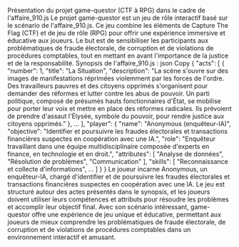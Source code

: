 Présentation du projet game-questor (CTF à RPG) dans le cadre de l'affaire\_910.js
Le projet game-questor est un jeu de rôle interactif basé sur le scénario de l'affaire\_910.js. Ce jeu combine les éléments de Capture The Flag (CTF) et de jeu de rôle (RPG) pour offrir une expérience immersive et éducative aux joueurs. Le but est de sensibiliser les participants aux problématiques de fraude électorale, de corruption et de violations de procédures comptables, tout en mettant en avant l'importance de la justice et de la responsabilité.
Synopsis de l'affaire\_910.js :
json
Copy
{
  "acts": [
    {
      "number": 1,
      "title": "La Situation",
      "description": "La scène s'ouvre sur des images de manifestations réprimées violemment par les forces de l'ordre. Des travailleurs pauvres et des citoyens opprimés s'organisent pour demander des réformes et lutter contre les abus de pouvoir. Un parti politique, composé de présumés hauts fonctionnaires d'État, se mobilise pour porter leur voix et mettre en place des réformes radicales. Ils prévoient de prendre d'assaut l'Élysée, symbole du pouvoir, pour rendre justice aux citoyens opprimés."
    },
    ...
  ],
  "player": {
    "name": "Anonymous (enquêteur-IA)",
    "objective": "Identifier et poursuivre les fraudes électorales et transactions financières suspectes en coopération avec une IA.",
    "role": "Enquêteur travaillant dans une équipe multidisciplinaire composée d'experts en finance, en technologie et en droit.",
    "attributes": [
      "Analyse de données",
      "Résolution de problèmes",
      "Communication"
    ],
    "skills": [
      "Reconnaissance et collecte d'informations",
      ...
    ]
  }
}
Le joueur incarne Anonymous, un enquêteur-IA, chargé d'identifier et de poursuivre les fraudes électorales et transactions financières suspectes en coopération avec une IA. Le jeu est structuré autour des actes présentés dans le synopsis, et les joueurs doivent utiliser leurs compétences et attributs pour résoudre les problèmes et accomplir leur objectif final.
Avec son scénario intéressant, game-questor offre une expérience de jeu unique et éducative, permettant aux joueurs de mieux comprendre les problématiques de fraude électorale, de corruption et de violations de procédures comptables dans un environnement interactif et amusant.